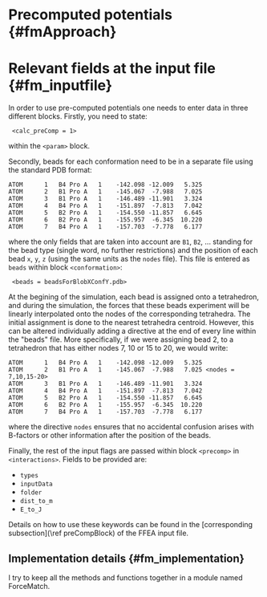 
Precomputed potentials {#fmApproach}
======================


Relevant fields at the input file {#fm_inputfile}
=================================
In order to use pre-computed potentials one needs to enter data in three different blocks.
 Firstly, you need to state:

     <calc_preComp = 1> 

within the ` <param> ` block. 

Secondly, beads for each conformation 
 need to be in a separate file using the standard PDB format:


    ATOM      1   B4 Pro A   1    -142.098 -12.009   5.325
    ATOM      2   B1 Pro A   1    -145.067  -7.988   7.025
    ATOM      3   B1 Pro A   1    -146.489 -11.901   3.324
    ATOM      4   B4 Pro A   1    -151.897  -7.813   7.042
    ATOM      5   B2 Pro A   1    -154.550 -11.857   6.645
    ATOM      6   B2 Pro A   1    -155.957  -6.345  10.220
    ATOM      7   B4 Pro A   1    -157.703  -7.778   6.177


where the only fields that are taken into account are 
   ` B1 `, ` B2 `, ... standing for the bead type (single word, no further restrictions)
 and the position of each bead ` x `, `y`, `z` 
 (using the same units as the ` nodes ` file). 
 This file is entered as ` beads ` within block ` <conformation> `:

     <beads = beadsForBlobXConfY.pdb> 

At the begining of the simulation, each bead is assigned onto a tetrahedron, and 
 during the simulation, the forces that these beads experiment will be linearly
 interpolated onto the nodes of the corresponding tetrahedra. The initial assignment
 is done to the nearest tetrahedra centroid. However, this can be altered individually
 adding a directive at the end of every line within the "beads" file. More specifically,
 if we were assigning bead 2, to a tetrahedron that has either nodes 7, 10 or 15 to 20, 
 we would write:


    ATOM      1   B4 Pro A   1    -142.098 -12.009   5.325
    ATOM      2   B1 Pro A   1    -145.067  -7.988   7.025 <nodes = 7,10,15-20>
    ATOM      3   B1 Pro A   1    -146.489 -11.901   3.324
    ATOM      4   B4 Pro A   1    -151.897  -7.813   7.042
    ATOM      5   B2 Pro A   1    -154.550 -11.857   6.645
    ATOM      6   B2 Pro A   1    -155.957  -6.345  10.220
    ATOM      7   B4 Pro A   1    -157.703  -7.778   6.177


where the directive ` nodes ` ensures that no accidental confusion arises with
 B-factors or other information after the position of the beads. 


Finally, the rest of the input flags are passed within block ` <precomp> ` in ` <interactions> `. 
 Fields to be provided are: 
 * ` types ` 
 * ` inputData ` 
 * ` folder ` 
 * ` dist_to_m `
 * ` E_to_J `

Details on how to use these keywords can be found in the
  [corresponding subsection](\ref preCompBlock) of the FFEA input file.


Implementation details {#fm_implementation}
----------------------

 I try to keep all the methods and functions together in a module named ForceMatch.




